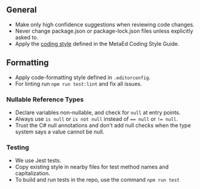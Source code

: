 ## General

* Make only high confidence suggestions when reviewing code changes.
* Never change package.json or package-lock.json files unless explicitly asked to.
* Apply the [coding style](../docs/codingStyle.md) defined in the MetaEd Coding Style Guide.

## Formatting

* Apply code-formatting style defined in `.editorconfig`.
* For linting run `npm run test:lint` and fix all issues.

### Nullable Reference Types

* Declare variables non-nullable, and check for `null` at entry points.
* Always use `is null` or `is not null` instead of `== null` or `!= null`.
* Trust the C# null annotations and don't add null checks when the type system says a value cannot be null.

### Testing

* We use Jest tests.
* Copy existing style in nearby files for test method names and capitalization.
* To build and run tests in the repo, use the command `npm run test`
